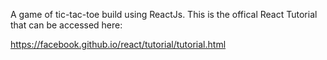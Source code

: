 A game of tic-tac-toe build using ReactJs. This is the offical React Tutorial that can be accessed here:

https://facebook.github.io/react/tutorial/tutorial.html

